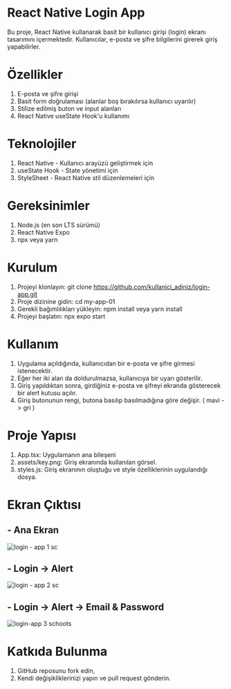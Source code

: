 # React Native Login App
Bu proje, React Native kullanarak basit bir kullanıcı girişi (login) ekranı tasarımını içermektedir. Kullanıcılar, e-posta ve şifre bilgilerini girerek giriş yapabilirler.

# Özellikler

1) E-posta ve şifre girişi
2) Basit form doğrulaması (alanlar boş bırakılırsa kullanıcı uyarılır)
3) Stilize edilmiş buton ve input alanları
4) React Native useState Hook'u kullanımı

# Teknolojiler

1) React Native - Kullanıcı arayüzü geliştirmek için
2) useState Hook - State yönetimi için
3) StyleSheet - React Native stil düzenlemeleri için

# Gereksinimler
1) Node.js (en son LTS sürümü)
2) React Native Expo
3) npx veya yarn

# Kurulum

1) Projeyi klonlayın:
git clone https://github.com/kullanici_adiniz/login-app.git
2) Proje dizinine gidin:
cd my-app-01
3) Gerekli bağımlılıkları yükleyin:
npm install veya yarn install
4) Projeyi başlatın:
npx expo start

# Kullanım

1) Uygulama açıldığında, kullanıcıdan bir e-posta ve şifre girmesi istenecektir.
2) Eğer her iki alan da doldurulmazsa, kullanıcıya bir uyarı gösterilir.
3) Giriş yapıldıktan sonra, girdiğiniz e-posta ve şifreyi ekranda gösterecek bir alert kutusu açılır.
4) Giriş butonunun rengi, butona basılıp basılmadığına göre değişir. ( mavi -> gri )

# Proje Yapısı

1) App.tsx: Uygulamanın ana bileşeni
2) assets/key.png: Giriş ekranında kullanılan görsel.
3) styles.js: Giriş ekranının oluştuğu ve style özelliklerinin uygulandığı dosya.

# Ekran Çıktısı 

## - Ana Ekran
![login - app 1 sc](https://github.com/user-attachments/assets/132262c2-0ca5-485e-8277-56c9d205ad83)

## - Login -> Alert
![login - app 2 sc ](https://github.com/user-attachments/assets/0b618417-ce1f-49e5-97c7-adafffdb8751)

## - Login -> Alert -> Email & Password

![login-app 3 schoots](https://github.com/user-attachments/assets/f46732de-836c-4079-96b5-1a07fcb8ac68)


# Katkıda Bulunma

1) GitHub reposunu fork edin,
2) Kendi değişikliklerinizi yapın ve pull request gönderin.


